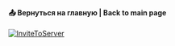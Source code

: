 #### 📤 Вернуться на главную | Back to main page
[![InviteToServer](https://img.shields.io/badge/-Main_page-2f3136?style=for-the-badge&logo=github)](https://github.com/Animatea/DiscordProgressbar/blob/main/README.md)
